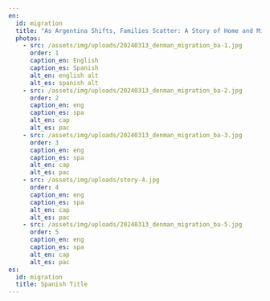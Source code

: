 ```yaml
---
en:
  id: migration
  title: "As Argentina Shifts, Families Scatter: A Story of Home and Migration"
  photos:
    - src: /assets/img/uploads/20240313_denman_migration_ba-1.jpg
      order: 1
      caption_en: English
      caption_es: Spanish
      alt_en: english alt
      alt_es: spanish alt
    - src: /assets/img/uploads/20240313_denman_migration_ba-2.jpg
      order: 2
      caption_en: eng
      caption_es: spa
      alt_en: cap
      alt_es: pac
    - src: /assets/img/uploads/20240313_denman_migration_ba-3.jpg
      order: 3
      caption_en: eng
      caption_es: spa
      alt_en: cap
      alt_es: pac
    - src: /assets/img/uploads/story-4.jpg
      order: 4
      caption_en: eng
      caption_es: spa
      alt_en: cap
      alt_es: pac
    - src: /assets/img/uploads/20240313_denman_migration_ba-5.jpg
      order: 5
      caption_en: eng
      caption_es: spa
      alt_en: cap
      alt_es: pac
es:
  id: migration
  title: Spanish Title
---
```

